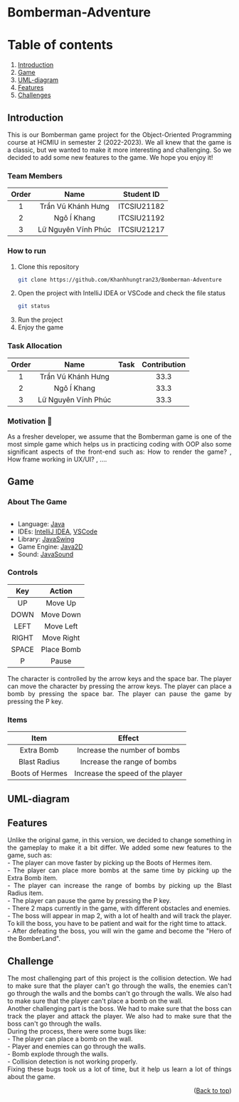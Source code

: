 
# Bomberman-Adventure

# Table of contents
1. [Introduction](#Introduction)
2. [Game](#Game)
3. [UML-diagram](#UML-diagram)
4. [Features](#Features)
5. [Challenges](#Challenges)

<!-- <details>
<summary>Table of Contents</summary>
<ol>
    <li>
        <a href="#Introduction">Introduction</a>
        <ul>
            <li><a href="#Team-Members">Team Members</a></li>
            <li><a href="#How-to-Run">How to Run</a></li>
            <li><a href="#Task-Allocation">Task Allocation</a></li>
        </ul>
    </li>
    <li>
        <a href="#Game">Game</a>
        <ul>
            <li><a href="#About-the-Game">About the Game</a></li>
            <li><a href="#Controls">Controls</a></li>
            <li><a href="#Items">Items</a></li>
        </ul>
    </li>
    <li><a href="#UML-diagram">UML-diagram</a></li>
    <li><a href="#Features">Features</a></li>
    <li><a href="#Challenges">Challenges</a></li>
</ol>
</details> -->

<!-- ABOUT THE PROJECT -->

## Introduction
<div style = "text-align: justify">
This is our Bomberman game project for the Object-Oriented Programming course at HCMIU in semester 2 (2022-2023). We all knew that the game is a classic, but we wanted to make it more interesting and challenging. So we decided to add some new features to the game. We hope you enjoy it!
</div>

### Team Members

| Order |         Name          | Student ID  |
|:-----:|:---------------------:|:-----------:|
|   1   |   Trần Vũ Khánh Hưng  | ITCSIU21182 |
|   2   |   Ngô Í Khang         | ITCSIU21192 |
|   3   |   Lữ Nguyên Vĩnh Phúc | ITCSIU21217 |


### How to run

1. Clone this repository
    ```sh
    git clone https://github.com/Khanhhungtran23/Bomberman-Adventure
    ```
2. Open the project with IntelliJ IDEA or VSCode and check the file status
    ```sh
    git status
    ```
3. Run the project
4. Enjoy the game

### Task Allocation

| Order |         Name          |                      Task                      | Contribution |
|:-----:|:---------------------:|:----------------------------------------------:|:------------:|
|   1   | Trần Vũ Khánh Hưng    |                                                |      33.3    |
|   2   | Ngô Í Khang           |                                                |      33.3    |
|   3   | Lữ Nguyên Vĩnh Phúc   |                                                |      33.3    |

<!-- Game -->


### Motivation :mechanical_arm:

<div style="text-align:justify">
As a fresher developer, we assume that the Bomberman game is one of the most simple game which helps us in practicing coding with OOP also some significant aspects of the front-end such as: How to render the game? , How frame working in UX/UI? , ….
</div>

## Game <a name="Game"></a>
### About The Game

<div align="center">
<img src="src/main/resources/Screenshots/Map1.png" alt="">
</div>

- Language: [Java](https://www.java.com/en/)
- IDEs: [IntelliJ IDEA](https://www.jetbrains.com/idea/), [VSCode](https://code.visualstudio.com/)
- Library: [JavaSwing](https://docs.oracle.com/javase/tutorial/uiswing/)
- Game Engine: [Java2D](https://docs.oracle.com/javase/7/docs/api/java/awt/Graphics2D.html)
- Sound: [JavaSound](https://docs.oracle.com/javase/7/docs/api/javax/sound/sampled/Clip.html)

### Controls
|  Key  |   Action   |
|:-----:|:----------:|
|  UP   |  Move Up   |
| DOWN  | Move Down  |
| LEFT  | Move Left  |
| RIGHT | Move Right |
| SPACE | Place Bomb |
|   P   |   Pause    |
<div style = "text-align: justify">
The character is controlled by the arrow keys and the space bar. The player can move the character by pressing the arrow
keys. The player can place a bomb by pressing the space bar. The player can pause the game by pressing the P key.
</div>

### Items

|      Item       |              Effect              |
|:---------------:|:--------------------------------:|
|   Extra Bomb    |   Increase the number of bombs   |
|  Blast Radius   |   Increase the range of bombs    |
| Boots of Hermes | Increase the speed of the player |

## UML-diagram <a name="UML-diagram"></a>

## Features <a name="Features"></a>
<div style = "text-align: justify">
   Unlike the original game, in this version, we decided to change something in the gameplay to make it a bit differ. We added some new features to the game, such as: <br/>
- The player can move faster by picking up the Boots of Hermes item. <br/>
- The player can place more bombs at the same time by picking up the Extra Bomb item. <br/>
- The player can increase the range of bombs by picking up the Blast Radius item. <br/>
- The player can pause the game by pressing the P key. <br/>
- There 2 maps currently in the game, with different obstacles and enemies. <br/>
- The boss will appear in map 2, with a lot of health and will track the player. To kill the boss, you have to be patient and wait for the right time to attack. <br/>
- After defeating the boss, you will win the game and become the "Hero of the BomberLand". <br/>
</div>

## Challenge <a name="Challenge"></a>

<div style = "text-align: justify">
   The most challenging part of this project is the collision detection. We had to make sure that the player can't go through the walls, the enemies can't go through the walls and the bombs can't go through the walls. We also had to make sure that the player can't place a bomb on the wall. <br/>
   Another challenging part is the boss. We had to make sure that the boss can track the player and attack the player. We also had to make sure that the boss can't go through the walls. <br/>
   During the process, there were some bugs like: <br/>
- The player can place a bomb on the wall. <br/>
- Player and enemies can go through the walls. <br/>
- Bomb explode through the walls. <br/>
- Collision detection is not working properly. <br/>
   Fixing these bugs took us a lot of time, but it help us learn a lot of things about the game. <br/>
</div>


<p align="right">(<a href="#top">Back to top</a>)</p>

<!-- MARKDOWN LINKS & IMAGES -->
<!-- https://www.markdownguide.org/basic-syntax/#reference-style-links -->
